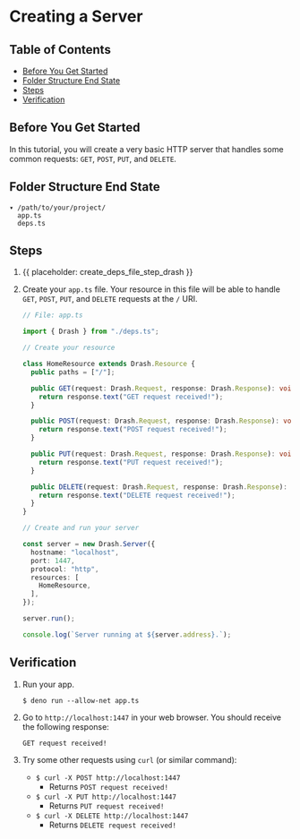 # Creating a Server

## Table of Contents

- [Before You Get Started](#before-you-get-started)
- [Folder Structure End State](#folder-structure-end-state)
- [Steps](#steps)
- [Verification](#verification)

## Before You Get Started

In this tutorial, you will create a very basic HTTP server that handles some
common requests: `GET`, `POST`, `PUT`, and `DELETE`.

## Folder Structure End State

```text
▾ /path/to/your/project/
  app.ts
  deps.ts
```

## Steps

1. {{ placeholder: create_deps_file_step_drash }}

1. Create your `app.ts` file. Your resource in this file will be able to handle
   `GET`, `POST`, `PUT`, and `DELETE` requests at the `/` URI.

   ```typescript
   // File: app.ts

   import { Drash } from "./deps.ts";

   // Create your resource

   class HomeResource extends Drash.Resource {
     public paths = ["/"];

     public GET(request: Drash.Request, response: Drash.Response): void {
       return response.text("GET request received!");
     }

     public POST(request: Drash.Request, response: Drash.Response): void {
       return response.text("POST request received!");
     }

     public PUT(request: Drash.Request, response: Drash.Response): void {
       return response.text("PUT request received!");
     }

     public DELETE(request: Drash.Request, response: Drash.Response): void {
       return response.text("DELETE request received!");
     }
   }

   // Create and run your server

   const server = new Drash.Server({
     hostname: "localhost",
     port: 1447,
     protocol: "http",
     resources: [
       HomeResource,
     ],
   });

   server.run();

   console.log(`Server running at ${server.address}.`);
   ```

## Verification

1. Run your app.

   ```shell
   $ deno run --allow-net app.ts
   ```

2. Go to `http://localhost:1447` in your web browser. You should receive the
   following response:

   ```text
   GET request received!
   ```

3. Try some other requests using `curl` (or similar command):

   - `$ curl -X POST http://localhost:1447`
     - Returns `POST request received!`
   - `$ curl -X PUT http://localhost:1447`
     - Returns `PUT request received!`
   - `$ curl -X DELETE http://localhost:1447`
     - Returns `DELETE request received!`
